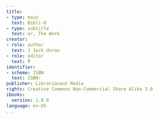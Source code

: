 ```yaml
---
title:
- type: main
  text: Bibli-O
- type: subtitle
  text: or, The Work
creator:
- role: author
  text: J Jack Unrau
- role: editor
  text: ?
identifier:
- scheme: ISBN
  text: ISBN:
publisher: Librarianaut Media
rights: Creative Commons Non-Commercial Share Alike 3.0
ibooks:
  version: 1.0.0
language: en-US
...
```

